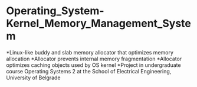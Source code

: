 # Operating_System-Kernel_Memory_Management_System

*Linux-like buddy and slab memory allocator that optimizes memory allocation
*Allocator prevents internal memory fragmentation 
*Allocator optimizes caching objects used by OS kernel
*Project in undergraduate course Operating Systems 2 at the School of Electrical Engineering, University of Belgrade


